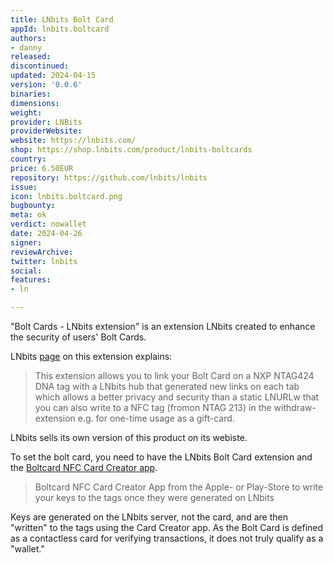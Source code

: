 ```yaml
---
title: LNbits Bolt Card
appId: lnbits.boltcard
authors:
- danny
released: 
discontinued: 
updated: 2024-04-15
version: '0.0.6'
binaries: 
dimensions: 
weight: 
provider: LNBits
providerWebsite: 
website: https://lnbits.com/
shop: https://shop.lnbits.com/product/lnbits-boltcards
country: 
price: 6.50EUR
repository: https://github.com/lnbits/lnbits
issue: 
icon: lnbits.boltcard.png
bugbounty: 
meta: ok
verdict: nowallet
date: 2024-04-26
signer: 
reviewArchive: 
twitter: lnbits
social: 
features:
- ln

---
```


"Bolt Cards - LNbits extension" is an extension LNbits created to enhance the security of users' Bolt Cards.

LNbits [page](https://github.com/lnbits/boltcards) on this extension explains:

> This extension allows you to link your Bolt Card on a NXP NTAG424 DNA tag with a LNbits hub that generated new links on each tab which allows a better privacy and security than a static LNURLw that you can also write to a NFC tag (fromon NTAG 213) in the withdraw-extension e.g. for one-time usage as a gift-card.

LNbits sells its own version of this product on its webiste.

To set the bolt card, you need to have the LNbits Bolt Card extension and the [Boltcard NFC Card Creator app](https://github.com/boltcard/bolt-nfc-android-app). 

> Boltcard NFC Card Creator App from the Apple- or Play-Store to write your keys to the tags once they were generated on LNbits

Keys are generated on the LNbits server, not the card, and are then "written" to the tags using the Card Creator app. As the Bolt Card is defined as a contactless card for verifying transactions, it does not truly qualify as a "wallet."